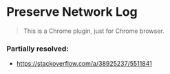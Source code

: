 # Preserve Network Log

> This is a Chrome plugin, just for Chrome browser.

### Partially resolved:
- https://stackoverflow.com/a/38925237/5511841
